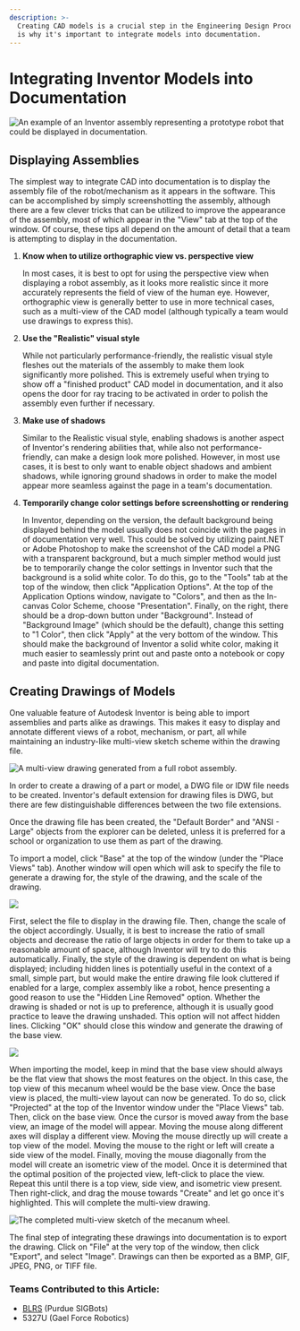```yaml
---
description: >-
  Creating CAD models is a crucial step in the Engineering Design Process, which
  is why it's important to integrate models into documentation.
---
```


# Integrating Inventor Models into Documentation

![An example of an Inventor assembly representing a prototype robot that could be displayed in documentation.](../../../.gitbook/assets/inventorrenderexample.png)

## Displaying Assemblies

The simplest way to integrate CAD into documentation is to display the assembly file of the robot/mechanism as it appears in the software. This can be accomplished by simply screenshotting the assembly, although there are a few clever tricks that can be utilized to improve the appearance of the assembly, most of which appear in the "View" tab at the top of the window. Of course, these tips all depend on the amount of detail that a team is attempting to display in the documentation.

1.  **Know when to utilize orthographic view vs. perspective view**

    In most cases, it is best to opt for using the perspective view when displaying a robot assembly, as it looks more realistic since it more accurately represents the field of view of the human eye. However, orthographic view is generally better to use in more technical cases, such as a multi-view of the CAD model (although typically a team would use drawings to express this).
2.  **Use the "Realistic" visual style**

    While not particularly performance-friendly, the realistic visual style fleshes out the materials of the assembly to make them look significantly more polished. This is extremely useful when trying to show off a "finished product" CAD model in documentation, and it also opens the door for ray tracing to be activated in order to polish the assembly even further if necessary.
3.  **Make use of shadows**

    Similar to the Realistic visual style, enabling shadows is another aspect of Inventor's rendering abilities that, while also not performance-friendly, can make a design look more polished. However, in most use cases, it is best to only want to enable object shadows and ambient shadows, while ignoring ground shadows in order to make the model appear more seamless against the page in a team's documentation.
4.  **Temporarily change color settings before screenshotting or rendering**

    In Inventor, depending on the version, the default background being displayed behind the model usually does not coincide with the pages in of documentation very well. This could be solved by utilizing paint.NET or Adobe Photoshop to make the screenshot of the CAD model a PNG with a transparent background, but a much simpler method would just be to temporarily change the color settings in Inventor such that the background is a solid white color. To do this, go to the "Tools" tab at the top of the window, then click "Application Options". At the top of the Application Options window, navigate to "Colors", and then as the In-canvas Color Scheme, choose "Presentation". Finally, on the right, there should be a drop-down button under "Background". Instead of "Background Image" (which should be the default), change this setting to "1 Color", then click "Apply" at the very bottom of the window. This should make the background of Inventor a solid white color, making it much easier to seamlessly print out and paste onto a notebook or copy and paste into digital documentation.

## Creating Drawings of Models

One valuable feature of Autodesk Inventor is being able to import assemblies and parts alike as drawings. This makes it easy to display and annotate different views of a robot, mechanism, or part, all while maintaining an industry-like multi-view sketch scheme within the drawing file.

![A multi-view drawing generated from a full robot assembly.](../../../.gitbook/assets/inventormultiviewdrawing.png)

In order to create a drawing of a part or model, a DWG file or IDW file needs to be created. Inventor's default extension for drawing files is DWG, but there are few distinguishable differences between the two file extensions.&#x20;

Once the drawing file has been created,  the "Default Border" and "ANSI - Large" objects from the explorer can be deleted, unless it is preferred for a school or organization to use them as part of the drawing.

To import a model, click "Base" at the top of the window (under the "Place Views" tab). Another window will open which will ask to specify the file to generate a drawing for, the style of the drawing, and the scale of the drawing.&#x20;

![](../../../.gitbook/assets/drawingbaseviewprompt.png)

First, select the file to display in the drawing file. Then, change the scale of the object accordingly. Usually, it is best to increase the ratio of small objects and decrease the ratio of large objects in order for them to take up a reasonable amount of space, although Inventor will try to do this automatically. Finally, the style of the drawing is dependent on what is being displayed; including hidden lines is potentially useful in the context of a small, simple part, but would make the entire drawing file look cluttered if enabled for a large, complex assembly like a robot, hence presenting a good reason to use the "Hidden Line Removed" option. Whether the drawing is shaded or not is up to preference, although it is usually good practice to leave the drawing unshaded. This option will not affect hidden lines. Clicking "OK" should close this window and generate the drawing of the base view.

![](../../../.gitbook/assets/mecanumwheelbaseview.png)

When importing the model, keep in mind that the base view should always be the flat view that shows the most features on the object. In this case, the top view of this mecanum wheel would be the base view. Once the base view is placed, the multi-view layout can now be generated. To do so, click "Projected" at the top of the Inventor window under the "Place Views" tab. Then, click on the base view. Once the cursor is moved away from the base view, an image of the model will appear. Moving the mouse along different axes will display a different view. Moving the mouse directly up will create a top view of the model. Moving the mouse to the right or left will create a side view of the model. Finally, moving the mouse diagonally from the model will create an isometric view of the model. Once it is determined that the optimal position of the projected view, left-click to place the view. Repeat this until there is a top view, side view, and isometric view present. Then right-click, and drag the mouse towards "Create" and let go once it's highlighted. This will complete the multi-view drawing.

![The completed multi-view sketch of the mecanum wheel.](../../../.gitbook/assets/mecanumwheelmultiview.png)

The final step of integrating these drawings into documentation is to export the drawing. Click on "File" at the very top of the window, then click "Export", and select "Image". Drawings can then be exported as a BMP, GIF, JPEG, PNG, or TIFF file.

### Teams Contributed to this Article:

* [BLRS](https://purduesigbots.com/) (Purdue SIGBots)
* 5327U (Gael Force Robotics)
